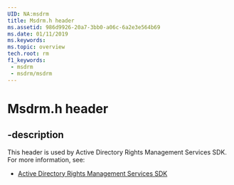 ```yaml
---
UID: NA:msdrm
title: Msdrm.h header
ms.assetid: 986d9926-20a7-3bb0-a06c-6a2e3e564b69
ms.date: 01/11/2019
ms.keywords: 
ms.topic: overview
tech.root: rm
f1_keywords:
 - msdrm
 - msdrm/msdrm
---
```


# Msdrm.h header


## -description

This header is used by Active Directory Rights Management Services SDK. For more information, see:

- [Active Directory Rights Management Services SDK](../_rm/index.md)

